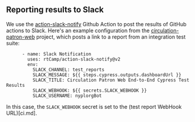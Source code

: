 ## Reporting results to Slack

We use the [action-slack-notify](https://github.com/rtCamp/action-slack-notify) Github Action to post the results of GitHub actions to Slack. Here's an example configuration from the [circulation-patron-web](https://github.com/NYPL-Simplified/circulation-patron-web/) project, which posts a link to a report from an integration test suite:

```
      - name: Slack Notification
        uses: rtCamp/action-slack-notify@v2
        env: 
          SLACK_CHANNEL: test_reports
          SLACK_MESSAGE: ${{ steps.cypress.outputs.dashboardUrl }}
          SLACK_TITLE: Circulation Patron Web End-to-End Cypress Test Results
          SLACK_WEBHOOK: ${{ secrets.SLACK_WEBHOOK }}
          SLACK_USERNAME: nyplorgBot
```

In this case, the `SLACK_WEBHOOK` secret is set to the (test report WebHook URL)[ci.md].

